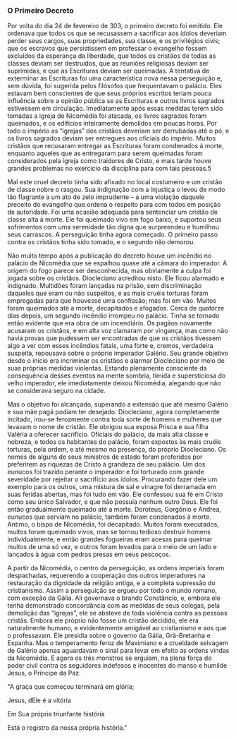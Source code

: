 ### O Primeiro Decreto 

Por volta do dia 24 de fevereiro de 303, o primeiro decreto foi emitido. Ele ordenava que todos os que se recusassem a sacrificar aos ídolos deveriam perder seus cargos, suas propriedades, sua classe, e os privilégios civis; que os escravos que persistissem em professar o evangelho fossem excluídos da esperança da liberdade, que todos os cristãos de todas as classes deviam ser destruídos, que as reuniões religiosas deviam ser suprimidas, e que as Escrituras deviam ser queimadas. A tentativa de exterminar as Escrituras foi uma característica nova nessa perseguição e, sem dúvida, foi sugerida pelos filósofos que frequentavam o palácio. Eles estavam bem conscientes de que seus próprios escritos teriam pouca influência sobre a opinião pública se as Escrituras e outros livros sagrados estivessem em circulação. Imediatamente após essas medidas terem sido tomadas a igreja de Nicomédia foi atacada, os livros sagrados foram queimados, e os edifícios inteiramente demolidos em poucas horas. Por todo o império as “igrejas” dos cristãos deveriam ser derrubadas até o pó, e os livros sagrados deviam ser entregues aos oficiais do império. Muitos cristãos que recusaram entregar as Escrituras foram condenados à morte, enquanto aqueles que as entregaram para serem queimadas foram considerados pela igreja como traidores de Cristo, e mais tarde houve grandes problemas no exercício da disciplina para com tais pessoas.5

Mal este cruel decreto tinha sido afixado no local costumeiro e um cristão de classe nobre o rasgou. Sua indignação com a injustiça o levou de modo tão flagrante a um ato de zelo imprudente – a uma violação daquele preceito do evangelho que ordena o respeito para com todos em posição de autoridade. Foi uma ocasião adequada para sentenciar um cristão de classe alta à morte. Ele foi queimado vivo em fogo baixo, e suportou seus sofrimentos com uma serenidade tão digna que surpreendeu e humilhou seus carrascos. A perseguição tinha agora começado. O primeiro passo contra os cristãos tinha sido tomado, e o segundo não demorou.

Não muito tempo após a publicação do decreto houve um incêndio no palácio de Nicomédia que se espalhou quase até a câmara do imperador. A origem do fogo parece ser desconhecida, mas obviamente a culpa foi jogada sobre os cristãos. Diocleciano acreditou nisto. Ele ficou alarmado e indignado. Multidões foram lançadas na prisão, sem discriminação daqueles que eram ou não suspeitos, e as mais cruéis torturas foram empregadas para que houvesse uma confissão; mas foi em vão. Muitos foram queimados até a morte, decapitados e afogados. Cerca de quatorze dias depois, um segundo incêndio irrompeu no palácio. Tinha se tornado então evidente que era obra de um incendiário. Os pagãos novamente acusaram os cristãos, e em alta voz clamaram por vingança, mas como não havia provas que pudessem ser encontradas de que os cristãos tivessem algo a ver com esses incêndios fatais, uma forte e, cremos, verdadeira suspeita, repousava sobre o próprio imperador Galério. Seu grande objetivo desde o início era incriminar os cristãos e alarmar Diocleciano por meio de suas próprias medidas violentas. Estando plenamente consciente da consequência desses eventos na mente sombria, tímida e supersticiosa do velho imperador, ele imediatamente deixou Nicomédia, alegando que não se considerava seguro na cidade.

Mas o objetivo foi alcançado, superando a extensão que até mesmo Galério e sua mãe pagã podiam ter desejado. Diocleciano, agora completamente incitado, irou-se ferozmente contra toda sorte de homens e mulheres que levavam o nome de cristão. Ele obrigou sua esposa Prisca e sua filha Valéria a oferecer sacrifício. Oficiais do palácio, da mais alta classe e nobreza, e todos os habitantes do palácio, foram expostos às mais cruéis torturas, pela ordem, e até mesmo na presença, do próprio Diocleciano. Os nomes de alguns de seus ministros de estado foram proferidos por preferirem as riquezas de Cristo à grandeza de seu palácio. Um dos eunucos foi trazido perante o imperador e foi torturado com grande severidade por rejeitar o sacrifício aos ídolos. Procurando fazer dele um exemplo para os outros, uma mistura de sal e vinagre foi derramada em suas feridas abertas, mas foi tudo em vão. Ele confessou sua fé em Cristo como seu único Salvador, e que não possuía nenhum outro Deus. Ele foi então gradualmente queimado até a morte. Doroteus, Gorgônio e Andrea, eunucos que serviam no palácio, também foram condenados à morte. Antimo, o bispo de Nicomédia, foi decapitado. Muitos foram executados, muitos foram queimado vivos, mas se tornou tedioso destruir homens individualmente, e então grandes fogueiras eram acesas para queimar muitos de uma só vez, e outros foram levados para o meio de um lado e lançados à água com pedras presas em seus pescoços.

A partir da Nicomédia, o centro da perseguição, as ordens imperiais foram despachadas, requerendo a cooperação dos outros imperadores na restauração da dignidade da religião antiga, e a completa supressão do cristianismo. Assim a perseguição se ergueu por todo o mundo romano, com exceção da Gália. Ali governava o brando Constâncio, e, embora ele tenha demonstrado concordância com as medidas de seus colegas, pela demolição das “igrejas”, ele se absteve de toda violência contra as pessoas cristãs. Embora ele próprio não fosse um cristão decidido, ele era naturalmente humano, e evidentemente amigável ao cristianismo e aos que o professavam. Ele presidia sobre o governo da Gália, Grã-Bretanha e Espanha. Mas o temperamento feroz de Maximiano e a crueldade selvagem de Galério apenas aguardavam o sinal para levar em efeito as ordens vindas da Nicomédia. E agora os três monstros se erguiam, na plena força do poder civil contra os seguidores indefesos e inocentes do manso e humilde Jesus, o Príncipe da Paz.

&quot;A graça que começou terminará em glória;

Jesus, dEle é a vitória

Em Sua própria triunfante história

Está o registro da nossa própria história.&quot;